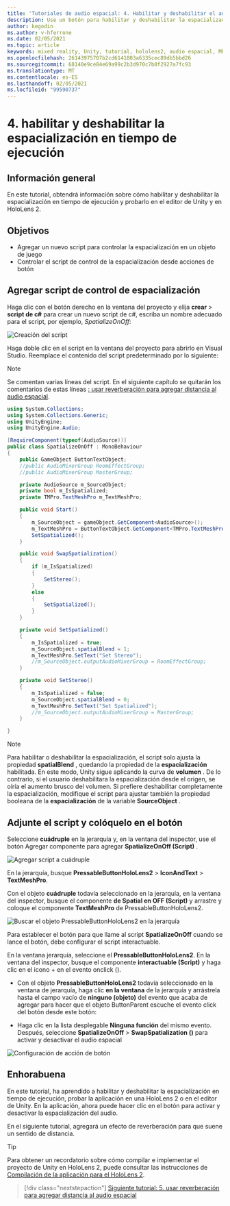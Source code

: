 ```yaml
---
title: 'Tutoriales de audio espacial: 4. Habilitar y deshabilitar el audio espacial en tiempo de ejecución'
description: Use un botón para habilitar y deshabilitar la espacialización del audio en tiempo de ejecución.
author: kegodin
ms.author: v-hferrone
ms.date: 02/05/2021
ms.topic: article
keywords: mixed reality, Unity, tutorial, hololens2, audio espacial, MRTK, kit de herramientas de realidad mixta, UWP, Windows 10, HRTF, función de transferencia relacionada con el encabezado, reverberación, Microsoft Spatializer
ms.openlocfilehash: 26143975707b2cd6141803a6335cec89db5bbd26
ms.sourcegitcommit: 68140e9ce84e69a99c2b3d970c7b8f2927a7fc93
ms.translationtype: MT
ms.contentlocale: es-ES
ms.lasthandoff: 02/05/2021
ms.locfileid: "99590737"
---
```

# <a name="4-enabling-and-disabling-spatialization-at-run-time"></a>4. habilitar y deshabilitar la espacialización en tiempo de ejecución

## <a name="overview"></a>Información general

En este tutorial, obtendrá información sobre cómo habilitar y deshabilitar la espacialización en tiempo de ejecución y probarlo en el editor de Unity y en HoloLens 2.

## <a name="objectives"></a>Objetivos

* Agregar un nuevo script para controlar la espacialización en un objeto de juego
* Controlar el script de control de la espacialización desde acciones de botón

## <a name="add-spatialization-control-script"></a>Agregar script de control de espacialización

 Haga clic con el botón derecho en la ventana del proyecto y elija **crear**  >  **script de c#** para crear un nuevo script de c#, escriba un nombre adecuado para el script, por ejemplo, _SpatializeOnOff_:

![Creación del script](images/spatial-audio/spatial-audio-04-section1-step1-1.png)

Haga doble clic en el script en la ventana del proyecto para abrirlo en Visual Studio. Reemplace el contenido del script predeterminado por lo siguiente:

> [!NOTE]
> Se comentan varias líneas del script. En el siguiente capítulo se quitarán los comentarios de estas líneas [: usar reverberación para agregar distancia al audio espacial](unity-spatial-audio-ch5.md).

```c#
using System.Collections;
using System.Collections.Generic;
using UnityEngine;
using UnityEngine.Audio;

[RequireComponent(typeof(AudioSource))]
public class SpatializeOnOff : MonoBehaviour
{
    public GameObject ButtonTextObject;
    //public AudioMixerGroup RoomEffectGroup;
    //public AudioMixerGroup MasterGroup;

    private AudioSource m_SourceObject;
    private bool m_IsSpatialized;
    private TMPro.TextMeshPro m_TextMeshPro;

    public void Start()
    {
        m_SourceObject = gameObject.GetComponent<AudioSource>();
        m_TextMeshPro = ButtonTextObject.GetComponent<TMPro.TextMeshPro>();
        SetSpatialized();
    }

    public void SwapSpatialization()
    {
        if (m_IsSpatialized)
        {
            SetStereo();
        }
        else
        {
            SetSpatialized();
        }
    }

    private void SetSpatialized()
    {
        m_IsSpatialized = true;
        m_SourceObject.spatialBlend = 1;
        m_TextMeshPro.SetText("Set Stereo");
        //m_SourceObject.outputAudioMixerGroup = RoomEffectGroup;
    }

    private void SetStereo()
    {
        m_IsSpatialized = false;
        m_SourceObject.spatialBlend = 0;
        m_TextMeshPro.SetText("Set Spatialized");
        //m_SourceObject.outputAudioMixerGroup = MasterGroup;
    }

}
```

> [!NOTE]
> Para habilitar o deshabilitar la espacialización, el script solo ajusta la propiedad **spatialBlend** , quedando la propiedad de la **espacialización** habilitada. En este modo, Unity sigue aplicando la curva de **volumen** . De lo contrario, si el usuario deshabilitara la espacialización desde el origen, se oíría el aumento brusco del volumen.
> Si prefiere deshabilitar completamente la espacialización, modifique el script para ajustar también la propiedad booleana de la **espacialización** de la variable **SourceObject** .

## <a name="attach-your-script-and-drive-it-from-the-button"></a>Adjunte el script y colóquelo en el botón

Seleccione **cuádruple** en la jerarquía y, en la ventana del inspector, use el botón Agregar componente para agregar **SpatializeOnOff (Script)** .

![Agregar script a cuádruple](images/spatial-audio/spatial-audio-04-section2-step1-1.png)

En la jerarquía, busque **PressableButtonHoloLens2**  >  **IconAndText**  >  **TextMeshPro**.

Con el objeto **cuádruple** todavía seleccionado en la jerarquía, en la ventana del inspector, busque el componente **de Spatial en OFF (Script)** y arrastre y coloque el componente **TextMeshPro** de PressableButtonHoloLens2.

![Buscar el objeto PressableButtonHoloLens2 en la jerarquía](images/spatial-audio/spatial-audio-04-section2-step1-2.png)

Para establecer el botón para que llame al script **SpatializeOnOff** cuando se lance el botón, debe configurar el script interactuable.

En la ventana jerarquía, seleccione el **PressableButtonHoloLens2**. En la ventana del inspector, busque el componente **interactuable (Script)** y haga clic en el icono + en el evento onclick ().

* Con el objeto **PressableButtonHoloLens2** todavía seleccionado en la ventana de jerarquía, haga clic **en la ventana** de la jerarquía y arrástrela hasta el campo vacío de **ninguno (objeto)** del evento que acaba de agregar para hacer que el objeto ButtonParent escuche el evento click del botón desde este botón:

* Haga clic en la lista desplegable **Ninguna función** del mismo evento. Después, seleccione **SpatializeOnOff**  >  **SwapSpatialization ()** para activar y desactivar el audio espacial

![Configuración de acción de botón](images/spatial-audio/spatial-audio-04-section2-step1-3.png)

## <a name="congratulations"></a>Enhorabuena

En este tutorial, ha aprendido a habilitar y deshabilitar la espacialización en tiempo de ejecución, probar la aplicación en una HoloLens 2 o en el editor de Unity. En la aplicación, ahora puede hacer clic en el botón para activar y desactivar la espacialización del audio.

En el siguiente tutorial, agregará un efecto de reverberación para que suene un sentido de distancia.

> [!TIP]
> Para obtener un recordatorio sobre cómo compilar e implementar el proyecto de Unity en HoloLens 2, puede consultar las instrucciones de [Compilación de la aplicación para el HoloLens 2](mr-learning-base-02.md#building-your-application-to-your-hololens-2).

> [!div class="nextstepaction"]
> [Siguiente tutorial: 5. usar reverberación para agregar distancia al audio espacial](unity-spatial-audio-ch5.md)
